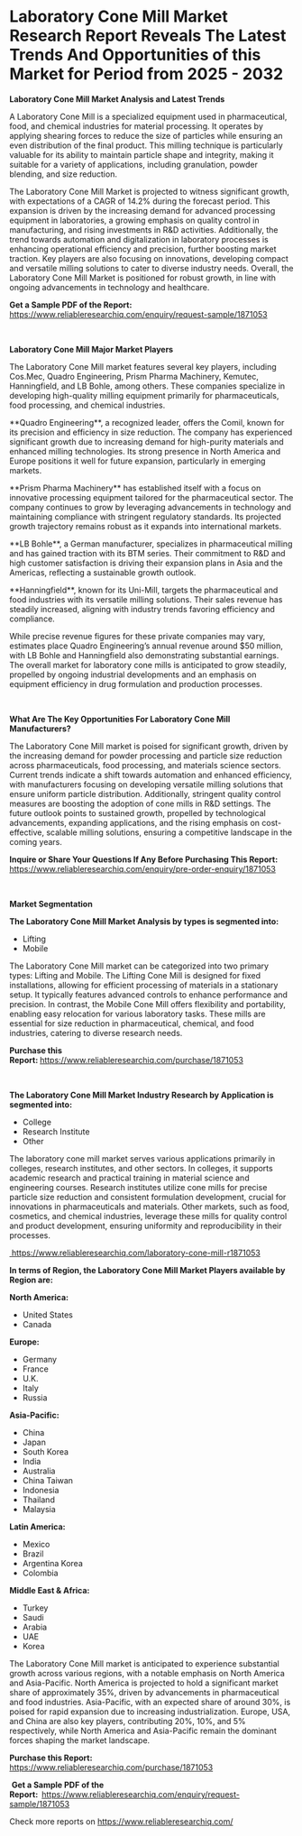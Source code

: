 <p><h1>Laboratory Cone Mill Market Research Report Reveals The Latest Trends And Opportunities of this Market for Period from 2025 - 2032</h1></p><p><strong>Laboratory Cone Mill Market Analysis and Latest Trends</strong></p>
<p><p>A Laboratory Cone Mill is a specialized equipment used in pharmaceutical, food, and chemical industries for material processing. It operates by applying shearing forces to reduce the size of particles while ensuring an even distribution of the final product. This milling technique is particularly valuable for its ability to maintain particle shape and integrity, making it suitable for a variety of applications, including granulation, powder blending, and size reduction.</p><p>The Laboratory Cone Mill Market is projected to witness significant growth, with expectations of a CAGR of 14.2% during the forecast period. This expansion is driven by the increasing demand for advanced processing equipment in laboratories, a growing emphasis on quality control in manufacturing, and rising investments in R&D activities. Additionally, the trend towards automation and digitalization in laboratory processes is enhancing operational efficiency and precision, further boosting market traction. Key players are also focusing on innovations, developing compact and versatile milling solutions to cater to diverse industry needs. Overall, the Laboratory Cone Mill Market is positioned for robust growth, in line with ongoing advancements in technology and healthcare.</p></p>
<p><strong>Get a Sample PDF of the Report:&nbsp;</strong> <a href="https://www.reliableresearchiq.com/enquiry/request-sample/1871053?utm_campaign=2042&utm_medium=2&utm_source=Github&utm_content=ia&utm_term=28022025&utm_id=laboratory-cone-mill">https://www.reliableresearchiq.com/enquiry/request-sample/1871053</a></p>
<p>&nbsp;</p>
<p><strong>Laboratory Cone Mill Major Market Players</strong></p>
<p><p>The Laboratory Cone Mill market features several key players, including Cos.Mec, Quadro Engineering, Prism Pharma Machinery, Kemutec, Hanningfield, and LB Bohle, among others. These companies specialize in developing high-quality milling equipment primarily for pharmaceuticals, food processing, and chemical industries.</p><p>**Quadro Engineering**, a recognized leader, offers the Comil, known for its precision and efficiency in size reduction. The company has experienced significant growth due to increasing demand for high-purity materials and enhanced milling technologies. Its strong presence in North America and Europe positions it well for future expansion, particularly in emerging markets.</p><p>**Prism Pharma Machinery** has established itself with a focus on innovative processing equipment tailored for the pharmaceutical sector. The company continues to grow by leveraging advancements in technology and maintaining compliance with stringent regulatory standards. Its projected growth trajectory remains robust as it expands into international markets.</p><p>**LB Bohle**, a German manufacturer, specializes in pharmaceutical milling and has gained traction with its BTM series. Their commitment to R&D and high customer satisfaction is driving their expansion plans in Asia and the Americas, reflecting a sustainable growth outlook.</p><p>**Hanningfield**, known for its Uni-Mill, targets the pharmaceutical and food industries with its versatile milling solutions. Their sales revenue has steadily increased, aligning with industry trends favoring efficiency and compliance.</p><p>While precise revenue figures for these private companies may vary, estimates place Quadro Engineering’s annual revenue around $50 million, with LB Bohle and Hanningfield also demonstrating substantial earnings. The overall market for laboratory cone mills is anticipated to grow steadily, propelled by ongoing industrial developments and an emphasis on equipment efficiency in drug formulation and production processes.</p></p>
<p>&nbsp;</p>
<p><strong>What Are The Key Opportunities For Laboratory Cone Mill Manufacturers?</strong></p>
<p><p>The Laboratory Cone Mill market is poised for significant growth, driven by the increasing demand for powder processing and particle size reduction across pharmaceuticals, food processing, and materials science sectors. Current trends indicate a shift towards automation and enhanced efficiency, with manufacturers focusing on developing versatile milling solutions that ensure uniform particle distribution. Additionally, stringent quality control measures are boosting the adoption of cone mills in R&D settings. The future outlook points to sustained growth, propelled by technological advancements, expanding applications, and the rising emphasis on cost-effective, scalable milling solutions, ensuring a competitive landscape in the coming years.</p></p>
<p><strong>Inquire or Share Your Questions If Any Before Purchasing This Report:</strong> <a href="https://www.reliableresearchiq.com/enquiry/pre-order-enquiry/1871053?utm_campaign=2042&utm_medium=2&utm_source=Github&utm_content=ia&utm_term=28022025&utm_id=laboratory-cone-mill">https://www.reliableresearchiq.com/enquiry/pre-order-enquiry/1871053</a></p>
<p>&nbsp;</p>
<p><strong>Market Segmentation</strong></p>
<p><strong>The Laboratory Cone Mill Market Analysis by types is segmented into:</strong></p>
<p><ul><li>Lifting</li><li>Mobile</li></ul></p>
<p><p>The Laboratory Cone Mill market can be categorized into two primary types: Lifting and Mobile. The Lifting Cone Mill is designed for fixed installations, allowing for efficient processing of materials in a stationary setup. It typically features advanced controls to enhance performance and precision. In contrast, the Mobile Cone Mill offers flexibility and portability, enabling easy relocation for various laboratory tasks. These mills are essential for size reduction in pharmaceutical, chemical, and food industries, catering to diverse research needs.</p></p>
<p><strong>Purchase this Report:&nbsp;</strong><a href="https://www.reliableresearchiq.com/purchase/1871053?utm_campaign=2042&utm_medium=2&utm_source=Github&utm_content=ia&utm_term=28022025&utm_id=laboratory-cone-mill">https://www.reliableresearchiq.com/purchase/1871053</a></p>
<p>&nbsp;</p>
<p><strong>The Laboratory Cone Mill Market Industry Research by Application is segmented into:</strong></p>
<p><ul><li>College</li><li>Research Institute</li><li>Other</li></ul></p>
<p><p>The laboratory cone mill market serves various applications primarily in colleges, research institutes, and other sectors. In colleges, it supports academic research and practical training in material science and engineering courses. Research institutes utilize cone mills for precise particle size reduction and consistent formulation development, crucial for innovations in pharmaceuticals and materials. Other markets, such as food, cosmetics, and chemical industries, leverage these mills for quality control and product development, ensuring uniformity and reproducibility in their processes.</p></p>
<p><a href="https://www.reliableresearchiq.com/laboratory-cone-mill-r1871053?utm_campaign=2042&utm_medium=2&utm_source=Github&utm_content=ia&utm_term=28022025&utm_id=laboratory-cone-mill">&nbsp;https://www.reliableresearchiq.com/laboratory-cone-mill-r1871053</a></p>
<p><strong>In terms of Region, the Laboratory Cone Mill Market Players available by Region are:</strong></p>
<p>
    <p> <strong> North America: </strong>
        <ul>
            <li>United States</li>
            <li>Canada</li>
        </ul>
        </p> 
    <p> <strong> Europe: </strong>
        <ul>
            <li>Germany</li>
            <li>France</li>
            <li>U.K.</li>
            <li>Italy</li>
            <li>Russia</li>
        </ul>
        </p> 
    <p> <strong> Asia-Pacific: </strong>
        <ul>
            <li>China</li>
            <li>Japan</li>
            <li>South Korea</li>
            <li>India</li>
            <li>Australia</li>
            <li>China Taiwan</li>
            <li>Indonesia</li>
            <li>Thailand</li>
            <li>Malaysia</li>
        </ul>
        </p> 
    <p> <strong> Latin America: </strong>
        <ul>
            <li>Mexico</li>
            <li>Brazil</li>
            <li>Argentina Korea</li>
            <li>Colombia</li>
        </ul>
        </p> 
    <p> <strong> Middle East & Africa: </strong>
        <ul>
            <li>Turkey</li>
            <li>Saudi</li>
            <li>Arabia</li>
            <li>UAE</li>
            <li>Korea</li>
        </ul>
    </p>
    </p>
<p><p>The Laboratory Cone Mill market is anticipated to experience substantial growth across various regions, with a notable emphasis on North America and Asia-Pacific. North America is projected to hold a significant market share of approximately 35%, driven by advancements in pharmaceutical and food industries. Asia-Pacific, with an expected share of around 30%, is poised for rapid expansion due to increasing industrialization. Europe, USA, and China are also key players, contributing 20%, 10%, and 5% respectively, while North America and Asia-Pacific remain the dominant forces shaping the market landscape.</p></p>
<p><strong>Purchase this Report: </strong><a href="https://www.reliableresearchiq.com/purchase/1871053?utm_campaign=2042&utm_medium=2&utm_source=Github&utm_content=ia&utm_term=28022025&utm_id=laboratory-cone-mill">https://www.reliableresearchiq.com/purchase/1871053</a></p>
<p>&nbsp;<strong>Get a Sample PDF of the Report:&nbsp;&nbsp;</strong><a href="https://www.reliableresearchiq.com/enquiry/request-sample/1871053?utm_campaign=2042&utm_medium=2&utm_source=Github&utm_content=ia&utm_term=28022025&utm_id=laboratory-cone-mill">https://www.reliableresearchiq.com/enquiry/request-sample/1871053</a></p>
<p><strong></strong></p>
<p>Check more reports on <a href="https://www.reliableresearchiq.com/?utm_campaign=2042&utm_medium=2&utm_source=Github&utm_content=ia&utm_term=28022025&utm_id=laboratory-cone-mill">https://www.reliableresearchiq.com/</a></p>